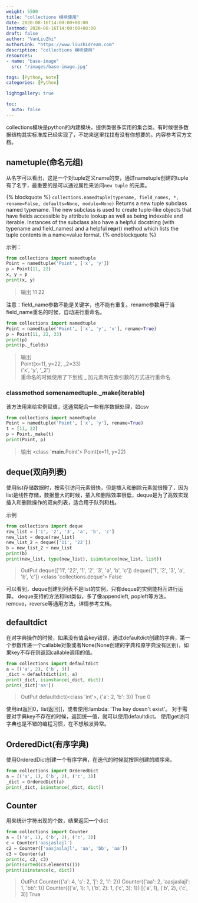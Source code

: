 ```yaml
---
weight: 5500
title: "collections 模块使用"
date: 2020-08-16T14:00:00+08:00
lastmod: 2020-08-16T14:00:00+08:00
draft: false
author: "VanLiuZhi"
authorLink: "https://www.liuzhidream.com"
description: "collections 模块使用"
resources:
- name: "base-image"
  src: "/images/base-image.jpg"

tags: [Python, Note]
categories: [Python]

lightgallery: true

toc:
  auto: false
---
```


collections模块是python的内建模块，提供类很多实用的集合类。有时候很多数据结构其实标准库已经实现了，不妨来这里找找有没有你想要的。内容参考官方文档。

<!-- more -->

## nametuple(命名元组)
从名字可以看出，这是一个对tuple定义name的类，通过nametuple创建的tuple有了名字，最重要的是可以通过属性来访问`new tuple` 的元素。

{% blockquote %}
`collections.namedtuple(typename, field_names, *, rename=False, defaults=None, module=None)`
Returns a new tuple subclass named typename. The new subclass is used to create tuple-like objects that have fields accessible by attribute lookup as well as being indexable and iterable. Instances of the subclass also have a helpful docstring (with typename and field_names) and a helpful __repr__() method which lists the tuple contents in a name=value format.
{% endblockquote %}

示例：
```python
from collections import namedtuple
Point = namedtuple('Point', ['x', 'y'])
p = Point(11, 22)
x, y = p
print(x, y)
```
>输出 11 22

注意：field_name参数不能是关键字，也不能有重复。rename参数用于当field_name重名的时候，自动进行重命名。

```python
from collections import namedtuple
Point = namedtuple('Point', ['x', 'y', 'x'], rename=True)
p = Point(11, 22, 33)
print(p)
print(p._fields)
```
>输出<br/> Point(x=11, y=22, _2=33)<br/>('x', 'y', '_2')<br/>
重命名的时候使用了下划线 _ 加元素所在索引数的方式进行重命名

### classmethod somenamedtuple._make(iterable)

该方法用来给实例赋值，这通常配合一些有序数据处理，如csv
```py
from collections import namedtuple
Point = namedtuple('Point', ['x', 'y'], rename=True)
t = [11, 22]
p = Point._make(t)
print(Point, p)
```
>输出 <class '__main__.Point'> Point(x=11, y=22)

## deque(双向列表)

使用list存储数据时，按索引访问元素很快，但是插入和删除元素就很慢了，因为list是线性存储，数据量大的时候，插入和删除效率很低，deque是为了高效实现插入和删除操作的双向列表，适合用于队列和栈。

示例
```py
from collections import deque
raw_list = ['1', '2', '3', 'a', 'b', 'c']
new_list = deque(raw_list)
new_list_2 = deque(['11', '22'])
b = new_list_2 + new_list
print(b)
print(new_list, type(new_list), isinstance(new_list, list))
```
>OutPut
deque(['11', '22', '1', '2', '3', 'a', 'b', 'c'])
deque(['1', '2', '3', 'a', 'b', 'c']) <class 'collections.deque'> False

可以看到，deque创建到列表不是list的实例，只有deque的实例能相互进行运算。
deque支持的方法和list类似，多了像appendleft, popleft等方法，remove，reverse等通用方法，详情参考文档。

## defaultdict

在对字典操作的时候，如果没有值会key错误，通过defaultdict创建的字典，第一个参数传递一个callable对象或者None(None创建的字典和原字典没有区别)，如果key不存在则返回callable调用的值。
```py
from collections import defaultdict
a = [('a', 2), ('b', 3)]
_dict = defaultdict(int, a)
print(_dict, isinstance(_dict, dict))
print(_dict['aa'])
```
>OutPut
defaultdict(<class 'int'>, {'a': 2, 'b': 3}) True
0

使用int返回0，list返回[]，或者使用:lambda: 'The key doesn't exist'。
对于需要对字典key不存在的时候，返回统一值，就可以使用defaultdict。
使用get访问字典也是不错的编程习惯，在不想触发异常。

## OrderedDict(有序字典)

使用OrderedDict创建一个有序字典，在迭代的时候就按照创建的顺序来。
```py
from collections import OrderedDict
a = [('a', 1), ('b', 2), ('c', 3)]
_dict = OrderedDict(a)
print(_dict, isinstance(_dict, dict))
```

## Counter

用来统计字符出现的个数，结果返回一个dict
```py
from collections import Counter
a = [('a', 1), ('b', 2), ('c', 3)]
c = Counter('aasjaslajl')
c2 = Counter(['aasjaslajl', 'aa', 'bb', 'aa'])
c3 = Counter(a)
print(c, c2, c3)
print(sorted(c3.elements()))
print(isinstance(c, dict))
```
>OutPut 
Counter({'a': 4, 's': 2, 'j': 2, 'l': 2}) Counter({'aa': 2, 'aasjaslajl': 1, 'bb': 1}) Counter({('a', 1): 1, ('b', 2): 1, ('c', 3): 1})
[('a', 1), ('b', 2), ('c', 3)]
True